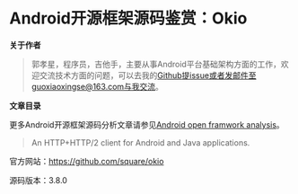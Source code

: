 # Android开源框架源码鉴赏：Okio

**关于作者**

>郭孝星，程序员，吉他手，主要从事Android平台基础架构方面的工作，欢迎交流技术方面的问题，可以去我的[Github](https://github.com/guoxiaoxing)提issue或者发邮件至guoxiaoxingse@163.com与我交流。

**文章目录**

更多Android开源框架源码分析文章请参见[Android open framwork analysis](https://github.com/guoxiaoxing/android-open-framwork-analysis)。

>An HTTP+HTTP/2 client for Android and Java applications.

官方网站：https://github.com/square/okio

源码版本：3.8.0